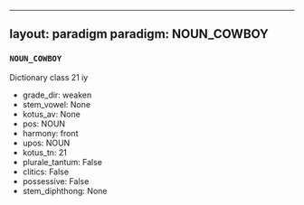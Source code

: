 
---
layout: paradigm
paradigm: NOUN_COWBOY
---
### ` NOUN_COWBOY `

Dictionary class 21 iy
* grade_dir: weaken
* stem_vowel: None
* kotus_av: None
* pos: NOUN
* harmony: front
* upos: NOUN
* kotus_tn: 21
* plurale_tantum: False
* clitics: False
* possessive: False
* stem_diphthong: None
